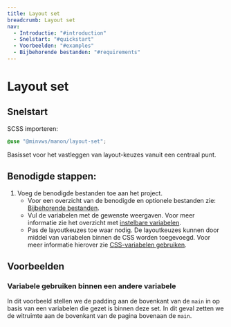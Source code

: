 ```yaml
---
title: Layout set
breadcrumb: Layout set
nav:
  - Introductie: "#introduction"
  - Snelstart: "#quickstart"
  - Voorbeelden: "#examples"
  - Bijbehorende bestanden: "#requirements"
---
```


<h1 id="introduction">Layout set</h1>

<h2 id="quickstart">Snelstart</h2>

SCSS importeren:

```scss
@use "@minvws/manon/layout-set";
```

Basisset voor het vastleggen van layout-keuzes vanuit een centraal punt.

## Benodigde stappen:

1.  Voeg de benodigde bestanden toe aan het project.
    - Voor een overzicht van de benodigde en optionele bestanden zie:
      [Bijbehorende bestanden](#requirements).
    - Vul de variabelen met de gewenste weergaven. Voor meer informatie zie het
      overzicht met [instelbare variabelen](#variables).
    - Pas de layoutkeuzes toe waar nodig. De layoutkeuzes kunnen door middel van
      variabelen binnen de CSS worden toegevoegd. Voor meer informatie hierover
      zie [CSS-variabelen gebruiken](/documentation/use-css-variable).

<h2 id="examples">Voorbeelden</h2>

### Variabele gebruiken binnen een andere variabele

In dit voorbeeld stellen we de padding aan de bovenkant van de `main` in op
basis van een variabelen die gezet is binnen deze set. In dit geval zetten we de
witruimte aan de bovenkant van de pagina bovenaan de `main`.
